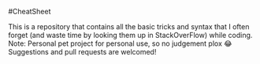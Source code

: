 #CheatSheet

This is a repository that contains all the basic tricks and syntax that I often forget (and waste time by looking them up in StackOverFlow) while coding.<br/>
Note: Personal pet project for personal use, so no judgement plox 😂<br/>Suggestions and pull requests are welcomed!<br/>